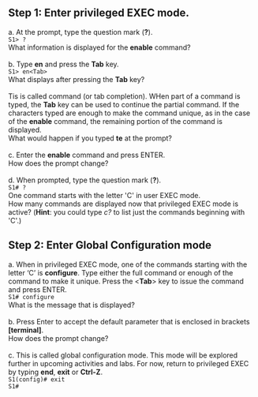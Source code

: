 ## Step 1: Enter privileged EXEC mode.
a. At the prompt, type the question mark (**?**).<br>
`S1> ?`<br>
What information is displayed for the **enable** command?<br><br>
b. Type **en** and press the **Tab** key.<br>
`S1> en<Tab>`<br>
What displays after pressing the **Tab** key?<br><br>
Tis is called command (or tab completion). WHen part of a command is typed, the **Tab** key can be used to continue the partial command. If the characters typed are enough to make the command unique, as in the case of the **enable** command, the remaining portion of the command is displayed.<br>
What would happen if you typed **te<Tab>** at the prompt?<br><br>
c. Enter the **enable** command and press ENTER.<br>
How does the prompt change?<br><br>
d. When prompted, type the question mark (**?**).<br>
`S1# ?`<br>
One command starts with the letter 'C' in user EXEC mode.<br>
How many commands are displayed now that privileged EXEC mode is active? (**Hint**: you could type *c?* to list just the commands beginning with 'C'.)
## Step 2: Enter Global Configuration mode
a. When in privileged EXEC mode, one of the commands starting with the letter ‘C’ is **configure**. Type either the full command or enough of the command to make it unique. Press the <**Tab**> key to issue the command and press ENTER.<br>
`S1# configure`<br>
What is the message that is displayed?<br><br>
b. Press Enter to accept the default parameter that is enclosed in brackets **[terminal]**.<br>
How does the prompt change?<br><br>
c. This is called global configuration mode. This mode will be explored further in upcoming activities and labs. For now, return to privileged EXEC by typing **end**, **exit** or **Ctrl-Z**.<br>
`S1(config)# exit`<br>
`S1#`
